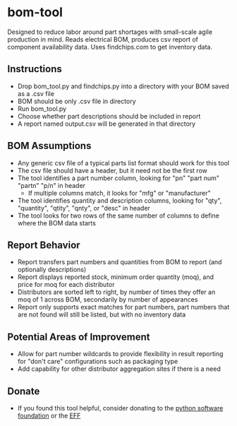 # bom-tool
Designed to reduce labor around part shortages with small-scale agile production in mind. Reads electrical BOM, produces csv report of component availability data. Uses findchips.com to get inventory data.

## Instructions
 - Drop bom_tool.py and findchips.py into a directory with your BOM saved as a .csv file
 - BOM should be only .csv file in directory
 - Run bom_tool.py
 - Choose whether part descriptions should be included in report
 - A report named output.csv will be generated in that directory

## BOM Assumptions
 - Any generic csv file of a typical parts list format should work for this tool
 - The csv file should have a header, but it need not be the first row
 - The tool identifies a part number column, looking for "pn" "part num" "partn" "p/n" in header
   - If multiple columns match, it looks for "mfg" or "manufacturer"
 - The tool identifies quantity and description columns, looking for "qty", "quantity", "qtity", "qnty", or "desc" in header
 - The tool looks for two rows of the same number of columns to define where the BOM data starts
 
 ## Report Behavior
  - Report transfers part numbers and quantities from BOM to report (and optionally descriptions)
  - Report displays reported stock, minimum order quantity (moq), and price for moq for each distributor
  - Distributors are sorted left to right, by number of times they offer an moq of 1 across BOM, secondarily by number of appearances
  - Report only supports exact matches for part numbers, part numbers that are not found will still be listed, but with no inventory data

 ## Potential Areas of Improvement
  - Allow for part number wildcards to provide flexibility in result reporting for "don't care" configurations such as packaging type
  - Add capability for other distributor aggregation sites if there is a need

 ## Donate
  - If you found this tool helpful, consider donating to the [python software foundation](https://www.python.org/psf/donations/) or the [EFF](https://supporters.eff.org/donate/join-eff-4)

